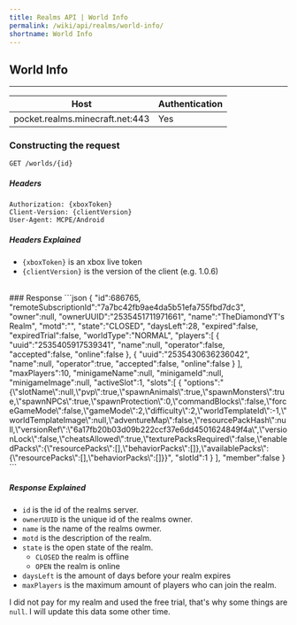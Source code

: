 ```yaml
---
title: Realms API | World Info
permalink: /wiki/api/realms/world-info/
shortname: World Info
---
```

## World Info

---

|Host|Authentication|
|----|--------------|
|pocket.realms.minecraft.net:443|Yes|
  
### Constructing the request
```
GET /worlds/{id} 
```
  
##### Headers
```
Authorization: {xboxToken}
Client-Version: {clientVersion}
User-Agent: MCPE/Android
```
  
##### Headers Explained
* `{xboxToken}` is an xbox live token  
* `{clientVersion}` is the version of the client (e.g. 1.0.6)  
  
<br>
### Response
```json
{
    "id":686765,
    "remoteSubscriptionId":"7a7bc42fb9ae4da5b51efa755fbd7dc3",
    "owner":null,
    "ownerUUID":"2535451711971661",
    "name":"TheDiamondYT's Realm",
    "motd":"",
    "state":"CLOSED",
    "daysLeft":28,
    "expired":false,
    "expiredTrial":false,
    "worldType":"NORMAL",
    "players":[
        {
            "uuid":"2535405917539341",
            "name":null,
            "operator":false,
            "accepted":false,
            "online":false
        },
        {
            "uuid":"2535430636236042",
            "name":null,
            "operator":true,
            "accepted":false,
            "online":false
        }
    ],
    "maxPlayers":10,
    "minigameName":null,
    "minigameId":null,
    "minigameImage":null,
    "activeSlot":1,
    "slots":[
        {
            "options":"{\"slotName\":null,\"pvp\":true,\"spawnAnimals\":true,\"spawnMonsters\":true,\"spawnNPCs\":true,\"spawnProtection\":0,\"commandBlocks\":false,\"forceGameMode\":false,\"gameMode\":2,\"difficulty\":2,\"worldTemplateId\":-1,\"worldTemplateImage\":null,\"adventureMap\":false,\"resourcePackHash\":null,\"versionRef\":\"6a17fb20b03d09b222ccf37e6dd4501624849f4a\",\"versionLock\":false,\"cheatsAllowed\":true,\"texturePacksRequired\":false,\"enabledPacks\":{\"resourcePacks\":[],\"behaviorPacks\":[]},\"availablePacks\":{\"resourcePacks\":[],\"behaviorPacks\":[]}}",
            "slotId":1
        }
    ],
    "member":false
}
```
  
##### Response Explained 
* `id` is the id of the realms server.  
* `ownerUUID` is the unique id of the realms owner.  
* `name` is the name of the realms owmer.  
* `motd` is the description of the realm.
* `state` is the open state of the realm. 
  * `CLOSED` the realm is offline  
  * `OPEN` the realm is online  
* `daysLeft` is the amount of days before your realm expires  
* `maxPlayers` is the maximum amount of players who can join the realm.  
  
I did not pay for my realm and used the free trial, that's why some things are `null`. I will update this data some other time.
